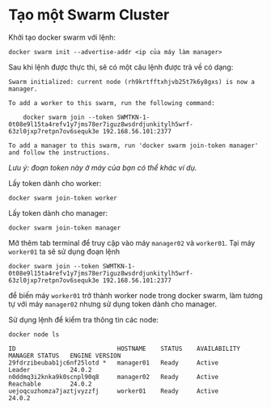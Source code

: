 # Tạo một Swarm Cluster

Khởi tạo docker swarm với lệnh:
```
docker swarm init --advertise-addr <ip của máy làm manager>
```

Sau khi lệnh được thực thi, sẽ có một câu lệnh được trả về có dạng:
```
Swarm initialized: current node (rh9krtfftxhjvb25t7k6y8gxs) is now a manager.

To add a worker to this swarm, run the following command:

    docker swarm join --token SWMTKN-1-0t08e9l15ta4refv1y7jms78er7iguz8wsdrdjunkitylh5wrf-63zl0jxp7retpn7ov6sequk3e 192.168.56.101:2377

To add a manager to this swarm, run 'docker swarm join-token manager' and follow the instructions.
```

*Lưu ý: đoạn token này ở máy của bạn có thể khác ví dụ.*

Lấy token dành cho worker:
```
docker swarm join-token worker
```

Lấy token dành cho manager:
```
docker swarm join-token manager
```

Mở thêm tab terminal để truy cập vào máy `manager02` và `worker01`. Tại máy `worker01` ta sẽ sử dụng đoạn lệnh
```
docker swarm join --token SWMTKN-1-0t08e9l15ta4refv1y7jms78er7iguz8wsdrdjunkitylh5wrf-63zl0jxp7retpn7ov6sequk3e 192.168.56.101:2377
```
để biến máy `worker01` trở thành worker node trong docker swarm, làm tương tự với máy `manager02` nhưng sử dụng token dành cho manager.

Sử dụng lệnh để kiểm tra thông tin các node:
```
docker node ls

ID                            HOSTNAME    STATUS    AVAILABILITY   MANAGER STATUS   ENGINE VERSION
29fdrzibeubab1jc6nf25lotd *   manager01   Ready     Active         Leader           24.0.2
n0ddmq3i2knka9k0scnpl90q8     manager02   Ready     Active         Reachable        24.0.2
uejoqcuzhomza7jaztjvyzzfj     worker01    Ready     Active                          24.0.2
```